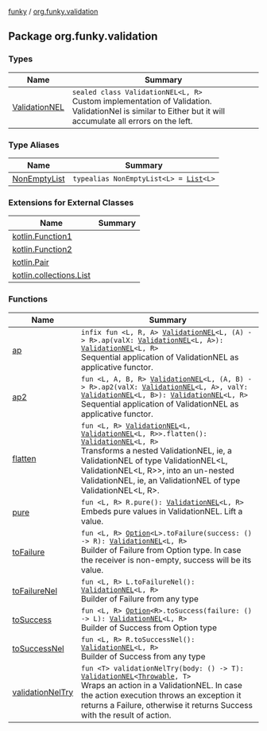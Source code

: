 [funky](../index.md) / [org.funky.validation](.)

## Package org.funky.validation

### Types

| Name | Summary |
|---|---|
| [ValidationNEL](-validation-n-e-l/index.md) | `sealed class ValidationNEL<L, R>`<br>Custom implementation of Validation. ValidationNel is similar to Either but it will accumulate all errors on the left. |

### Type Aliases

| Name | Summary |
|---|---|
| [NonEmptyList](-non-empty-list.md) | `typealias NonEmptyList<L> = `[`List`](https://kotlinlang.org/api/latest/jvm/stdlib/kotlin.collections/-list/index.html)`<L>` |

### Extensions for External Classes

| Name | Summary |
|---|---|
| [kotlin.Function1](kotlin.-function1/index.md) |  |
| [kotlin.Function2](kotlin.-function2/index.md) |  |
| [kotlin.Pair](kotlin.-pair/index.md) |  |
| [kotlin.collections.List](kotlin.collections.-list/index.md) |  |

### Functions

| Name | Summary |
|---|---|
| [ap](ap.md) | `infix fun <L, R, A> `[`ValidationNEL`](-validation-n-e-l/index.md)`<L, (A) -> R>.ap(valX: `[`ValidationNEL`](-validation-n-e-l/index.md)`<L, A>): `[`ValidationNEL`](-validation-n-e-l/index.md)`<L, R>`<br>Sequential application of ValidationNEL as applicative functor. |
| [ap2](ap2.md) | `fun <L, A, B, R> `[`ValidationNEL`](-validation-n-e-l/index.md)`<L, (A, B) -> R>.ap2(valX: `[`ValidationNEL`](-validation-n-e-l/index.md)`<L, A>, valY: `[`ValidationNEL`](-validation-n-e-l/index.md)`<L, B>): `[`ValidationNEL`](-validation-n-e-l/index.md)`<L, R>`<br>Sequential application of ValidationNEL as applicative functor. |
| [flatten](flatten.md) | `fun <L, R> `[`ValidationNEL`](-validation-n-e-l/index.md)`<L, `[`ValidationNEL`](-validation-n-e-l/index.md)`<L, R>>.flatten(): `[`ValidationNEL`](-validation-n-e-l/index.md)`<L, R>`<br>Transforms a nested ValidationNEL, ie, a ValidationNEL of type ValidationNEL&lt;L, ValidationNEL&lt;L, R&gt;&gt;, into an un-nested ValidationNEL, ie, an ValidationNEL of type ValidationNEL&lt;L, R&gt;. |
| [pure](pure.md) | `fun <L, R> R.pure(): `[`ValidationNEL`](-validation-n-e-l/index.md)`<L, R>`<br>Embeds pure values in ValidationNEL. Lift a value. |
| [toFailure](to-failure.md) | `fun <L, R> `[`Option`](../org.funky.option/-option/index.md)`<L>.toFailure(success: () -> R): `[`ValidationNEL`](-validation-n-e-l/index.md)`<L, R>`<br>Builder of Failure from Option type. In case the receiver is non-empty, success will be its value. |
| [toFailureNel](to-failure-nel.md) | `fun <L, R> L.toFailureNel(): `[`ValidationNEL`](-validation-n-e-l/index.md)`<L, R>`<br>Builder of Failure from any type |
| [toSuccess](to-success.md) | `fun <L, R> `[`Option`](../org.funky.option/-option/index.md)`<R>.toSuccess(failure: () -> L): `[`ValidationNEL`](-validation-n-e-l/index.md)`<L, R>`<br>Builder of Success from Option type |
| [toSuccessNel](to-success-nel.md) | `fun <L, R> R.toSuccessNel(): `[`ValidationNEL`](-validation-n-e-l/index.md)`<L, R>`<br>Builder of Success from any type |
| [validationNelTry](validation-nel-try.md) | `fun <T> validationNelTry(body: () -> T): `[`ValidationNEL`](-validation-n-e-l/index.md)`<`[`Throwable`](https://kotlinlang.org/api/latest/jvm/stdlib/kotlin/-throwable/index.html)`, T>`<br>Wraps an action in a ValidationNEL. In case the action execution throws an exception it returns a Failure, otherwise it returns Success with the result of action. |

